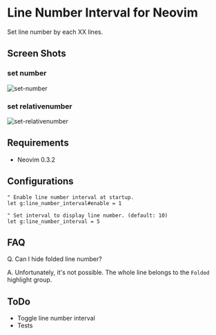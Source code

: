 # Line Number Interval for Neovim

Set line number by each XX lines.

## Screen Shots

### set number

![set-number](https://user-images.githubusercontent.com/1638500/66323526-e1713080-e95e-11e9-9b1d-328cecbd7736.gif)

### set relativenumber

![set-relativenumber](https://user-images.githubusercontent.com/1638500/66323558-ee8e1f80-e95e-11e9-9435-8c86bbfdc75e.gif)

## Requirements

- Neovim 0.3.2

## Configurations

``` vim
" Enable line number interval at startup.
let g:line_number_interval#enable = 1

" Set interval to display line number. (default: 10)
let g:line_number_interval = 5
```

## FAQ

Q. Can I hide folded line number?

A. Unfortunately, it's not possible.
The whole line belongs to the `Folded` highlight group.

## ToDo

- Toggle line number interval
- Tests
